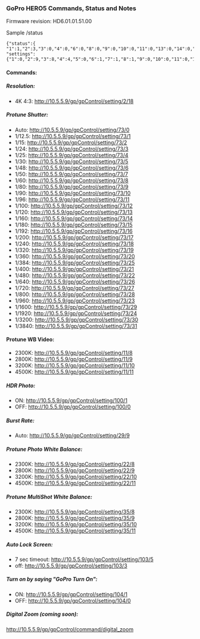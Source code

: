 ### GoPro HERO5 Commands, Status and Notes

Firmware revision: HD6.01.01.51.00

Sample /status

```
{"status":{
"1":1,"2":3,"3":0,"4":0,"6":0,"8":0,"9":0,"10":0,"11":0,"13":0,"14":0,"15":0,"16":0,"17":1,"19":0,"20":0,"21":0,"22":0,"23":0,"24":0,"26":0,"27":0,"28":86,"29":"","30":"GP24784461","31":0,"32":0,"33":0,"34":4155,"35":6542,"36":3,"37":4,"38":3,"39":4,"40":"%11%02%12%12%38%3A","41":0,"42":0,"43":0,"44":0,"45":0,"46":1,"47":1,"48":1,"49":0,"54":27655117,"55":1,"56":4,"57":146925,"58":0,"59":0,"60":500,"61":2,"62":0,"63":0,"64":0,"65":0,"66":0,"67":0,"68":0,"69":1,"70":84,"71":12,"72":16,"73":13},
"settings":{"1":0,"2":9,"3":8,"4":4,"5":0,"6":1,"7":1,"8":1,"9":0,"10":0,"11":0,"12":0,"13":1,"14":0,"15":4,"16":0,"17":10,"18":4,"19":0,"20":0,"21":1,"22":0,"23":0,"24":4,"25":0,"26":4,"27":0,"28":10,"29":5,"30":0,"31":0,"32":3601,"33":0,"34":0,"35":0,"36":0,"37":4,"38":0,"39":4,"50":0,"51":1,"52":0,"54":1,"57":0,"58":1,"59":6,"60":8,"61":1,"62":2500000,"63":7,"64":4,"68":0,"69":1,"70":0,"72":1,"73":0,"74":0,"75":3,"76":3,"77":0,"78":0,"79":0,"80":2,"81":3,"82":0,"83":1,"84":0,"85":0,"86":1,"87":40,"88":100,"89":12,"91":2}}
```
#### Commands:

##### Resolution:

* 4K 4:3: http://10.5.5.9/gp/gpControl/setting/2/18

##### Protune Shutter:

* Auto: http://10.5.5.9/gp/gpControl/setting/73/0
* 1/12.5: http://10.5.5.9/gp/gpControl/setting/73/1
* 1/15: http://10.5.5.9/gp/gpControl/setting/73/2
* 1/24: http://10.5.5.9/gp/gpControl/setting/73/3
* 1/25: http://10.5.5.9/gp/gpControl/setting/73/4
* 1/30: http://10.5.5.9/gp/gpControl/setting/73/5
* 1/48: http://10.5.5.9/gp/gpControl/setting/73/6
* 1/50: http://10.5.5.9/gp/gpControl/setting/73/7
* 1/60: http://10.5.5.9/gp/gpControl/setting/73/8
* 1/80: http://10.5.5.9/gp/gpControl/setting/73/9
* 1/90: http://10.5.5.9/gp/gpControl/setting/73/10
* 1/96: http://10.5.5.9/gp/gpControl/setting/73/11
* 1/100: http://10.5.5.9/gp/gpControl/setting/73/12
* 1/120: http://10.5.5.9/gp/gpControl/setting/73/13
* 1/160: http://10.5.5.9/gp/gpControl/setting/73/14
* 1/180: http://10.5.5.9/gp/gpControl/setting/73/15
* 1/192: http://10.5.5.9/gp/gpControl/setting/73/16
* 1/200: http://10.5.5.9/gp/gpControl/setting/73/17
* 1/240: http://10.5.5.9/gp/gpControl/setting/73/18
* 1/320: http://10.5.5.9/gp/gpControl/setting/73/19
* 1/360: http://10.5.5.9/gp/gpControl/setting/73/20
* 1/384: http://10.5.5.9/gp/gpControl/setting/73/25
* 1/400: http://10.5.5.9/gp/gpControl/setting/73/21
* 1/480: http://10.5.5.9/gp/gpControl/setting/73/22
* 1/640: http://10.5.5.9/gp/gpControl/setting/73/26
* 1/720: http://10.5.5.9/gp/gpControl/setting/73/27
* 1/800: http://10.5.5.9/gp/gpControl/setting/73/28
* 1/960: http://10.5.5.9/gp/gpControl/setting/73/23
* 1/1600: http://10.5.5.9/gp/gpControl/setting/73/29
* 1/1920: http://10.5.5.9/gp/gpControl/setting/73/24
* 1/3200: http://10.5.5.9/gp/gpControl/setting/73/30
* 1/3840: http://10.5.5.9/gp/gpControl/setting/73/31

#### Protune WB Video:

* 2300K: http://10.5.5.9/gp/gpControl/setting/11/8
* 2800K: http://10.5.5.9/gp/gpControl/setting/11/9
* 3200K: http://10.5.5.9/gp/gpControl/setting/11/10
* 4500K: http://10.5.5.9/gp/gpControl/setting/11/11

##### HDR Photo:

* ON: http://10.5.5.9/gp/gpControl/setting/100/1
* OFF: http://10.5.5.9/gp/gpControl/setting/100/0

##### Burst Rate:

* Auto: http://10.5.5.9/gp/gpControl/setting/29/9

##### Protune Photo White Balance:

* 2300K: http://10.5.5.9/gp/gpControl/setting/22/8
* 2800K: http://10.5.5.9/gp/gpControl/setting/22/9
* 3200K: http://10.5.5.9/gp/gpControl/setting/22/10
* 4500K: http://10.5.5.9/gp/gpControl/setting/22/11

##### Protune MultiShot White Balance:

* 2300K: http://10.5.5.9/gp/gpControl/setting/35/8
* 2800K: http://10.5.5.9/gp/gpControl/setting/35/9
* 3200K: http://10.5.5.9/gp/gpControl/setting/35/10
* 4500K: http://10.5.5.9/gp/gpControl/setting/35/11

##### Auto Lock Screen:

* 7 sec timeout: http://10.5.5.9/gp/gpControl/setting/103/5
* off: http://10.5.5.9/gp/gpControl/setting/103/3

##### Turn on by saying "GoPro Turn On":

* ON: http://10.5.5.9/gp/gpControl/setting/104/1
* OFF: http://10.5.5.9/gp/gpControl/setting/104/0

##### Digital Zoom (coming soon):

http://10.5.5.9/gp/gpControl/command/digital_zoom
